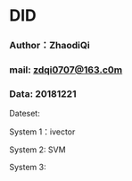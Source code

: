 # DID

### Author：ZhaodiQi
### mail: zdqi0707@163.c0m
### Data: 20181221

Dateset: 





System 1：ivector

System 2: SVM

System 3: 
